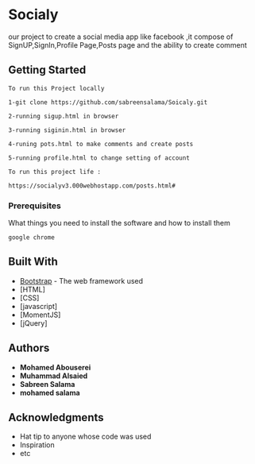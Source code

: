 
# Socialy
our project to create a social media app like facebook ,it compose of SignUP,SignIn,Profile Page,Posts page and the ability to create comment

## Getting Started


```
To run this Project locally
```
```
1-git clone https://github.com/sabreensalama/Soicaly.git
```
```
2-running sigup.html in browser
```
```
3-running siginin.html in browser
```
```
4-runing pots.html to make comments and create posts
```
```
5-running profile.html to change setting of account
```
```
To run this project life :
```
```
https://socialyv3.000webhostapp.com/posts.html#
```


### Prerequisites

What things you need to install the software and how to install them
```
google chrome
```


## Built With


* [Bootstrap](https://getbootstrap.com/docs/3.3/) - The web framework used
* [HTML]
* [CSS]
* [javascript]
* [MomentJS]
* [jQuery]



## Authors

* **Mohamed Abouserei**
* **Muhammad Alsaied**
* **Sabreen Salama**
* **mohamed salama**



## Acknowledgments

* Hat tip to anyone whose code was used
* Inspiration
* etc

